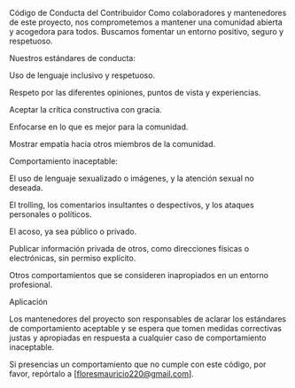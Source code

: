 Código de Conducta del Contribuidor
Como colaboradores y mantenedores de este proyecto, nos comprometemos a mantener una comunidad abierta y acogedora para todos. Buscamos fomentar un entorno positivo, seguro y respetuoso.

Nuestros estándares de conducta:

Uso de lenguaje inclusivo y respetuoso.

Respeto por las diferentes opiniones, puntos de vista y experiencias.

Aceptar la crítica constructiva con gracia.

Enfocarse en lo que es mejor para la comunidad.

Mostrar empatía hacia otros miembros de la comunidad.

Comportamiento inaceptable:

El uso de lenguaje sexualizado o imágenes, y la atención sexual no deseada.

El trolling, los comentarios insultantes o despectivos, y los ataques personales o políticos.

El acoso, ya sea público o privado.

Publicar información privada de otros, como direcciones físicas o electrónicas, sin permiso explícito.

Otros comportamientos que se consideren inapropiados en un entorno profesional.

Aplicación

Los mantenedores del proyecto son responsables de aclarar los estándares de comportamiento aceptable y se espera que tomen medidas correctivas justas y apropiadas en respuesta a cualquier caso de comportamiento inaceptable.

Si presencias un comportamiento que no cumple con este código, por favor, repórtalo a [floresmauricio220@gmail.com].